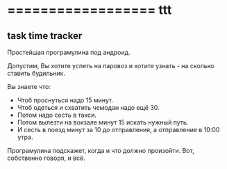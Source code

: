 ================== 
ttt
==================

task time tracker
---------

Простейшая програмулина под андроид. 

Допустим, Вы хотите успеть на паровоз 
и хотите узнать - на сколько ставить будильник.

Вы знаете что:
* Чтоб проснуться надо 15 минут.
* Чтоб одеться и схватить чемодан надо ещё 30.
* Потом надо сесть в такси.
* Потом вылезти на вокзале минут 15 искать нужный путь.
* И сесть в поезд минут за 10 до отправления, а отправление в 10:00 утра.

Програмулина подскажет, когда и что должно произойти.
Вот, собственно говоря, и всё.

